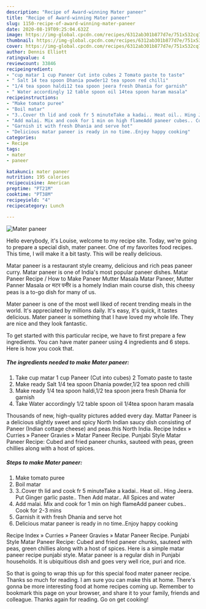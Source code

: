 ```yaml
---
description: "Recipe of Award-winning Mater paneer"
title: "Recipe of Award-winning Mater paneer"
slug: 1150-recipe-of-award-winning-mater-paneer
date: 2020-08-19T09:25:04.632Z
image: https://img-global.cpcdn.com/recipes/6312ab301b877d7e/751x532cq70/mater-paneer-recipe-main-photo.jpg
thumbnail: https://img-global.cpcdn.com/recipes/6312ab301b877d7e/751x532cq70/mater-paneer-recipe-main-photo.jpg
cover: https://img-global.cpcdn.com/recipes/6312ab301b877d7e/751x532cq70/mater-paneer-recipe-main-photo.jpg
author: Dennis Elliott
ratingvalue: 4
reviewcount: 33846
recipeingredient:
- "cup matar 1 cup Paneer Cut into cubes 2 Tomato paste to taste"
- " Salt 14 tea spoon Dhania powder12 tea spoon red chilli"
- "1/4 tea spoon haldi12 tea spoon jeera fresh Dhania for garnish"
- " Water accordingly 12 table spoon oil 14tea spoon haram masala"
recipeinstructions:
- "Make tomato puree"
- "Boil matar"
- "3..Cover th lid and cook fr 5 minuteTake a kadai.. Heat oil.. Hing Jeera. Put Ginger garlic paste.. Then Add matar.. All Spices and water"
- "Add malai. Mix and cook for 1 min on high flameAdd paneer cubes.. Cook for 2-3 mins"
- "Garnish it with fresh Dhania and serve hot"
- "Delicious matar paneer is ready in no time..Enjoy happy cooking"
categories:
- Recipe
tags:
- mater
- paneer

katakunci: mater paneer 
nutrition: 195 calories
recipecuisine: American
preptime: "PT21M"
cooktime: "PT38M"
recipeyield: "4"
recipecategory: Lunch

---
```



![Mater paneer](https://img-global.cpcdn.com/recipes/6312ab301b877d7e/751x532cq70/mater-paneer-recipe-main-photo.jpg)

Hello everybody, it's Louise, welcome to my recipe site. Today, we're going to prepare a special dish, mater paneer. One of my favorites food recipes. This time, I will make it a bit tasty. This will be really delicious.

Matar paneer is a restaurant style creamy, delicious and rich peas paneer curry. Matar paneer is one of India&#39;s most popular paneer dishes. Matar Paneer Recipe / How to Make Paneer Mutter Masala Matar Paneer, Mutter Panner Masala or मटर पनीर is a homely Indian main course dish, this cheesy peas is a to-go dish for many of us.

Mater paneer is one of the most well liked of recent trending meals in the world. It's appreciated by millions daily. It's easy, it's quick, it tastes delicious. Mater paneer is something that I have loved my whole life. They are nice and they look fantastic.


To get started with this particular recipe, we have to first prepare a few ingredients. You can have mater paneer using 4 ingredients and 6 steps. Here is how you cook that.

<!--inarticleads1-->

##### The ingredients needed to make Mater paneer:

1. Take cup matar 1 cup Paneer (Cut into cubes) 2 Tomato paste to taste
1. Make ready  Salt 1/4 tea spoon Dhania powder,1/2 tea spoon red chilli
1. Make ready 1/4 tea spoon haldi,1/2 tea spoon jeera fresh Dhania for garnish
1. Take  Water accordingly 1/2 table spoon oil 1/4tea spoon haram masala


Thousands of new, high-quality pictures added every day. Mattar Paneer is a delicious slightly sweet and spicy North Indian saucy dish consisting of Paneer (Indian cottage cheese) and peas.this North India. Recipe Index » Curries » Paneer Gravies » Matar Paneer Recipe. Punjabi Style Matar Paneer Recipe: Cubed and fried paneer chunks, sauteed with peas, green chillies along with a host of spices. 

<!--inarticleads2-->

##### Steps to make Mater paneer:

1. Make tomato puree
1. Boil matar
1. 3..Cover th lid and cook fr 5 minuteTake a kadai.. Heat oil.. Hing Jeera. Put Ginger garlic paste.. Then Add matar.. All Spices and water
1. Add malai. Mix and cook for 1 min on high flameAdd paneer cubes.. Cook for 2-3 mins
1. Garnish it with fresh Dhania and serve hot
1. Delicious matar paneer is ready in no time..Enjoy happy cooking


Recipe Index » Curries » Paneer Gravies » Matar Paneer Recipe. Punjabi Style Matar Paneer Recipe: Cubed and fried paneer chunks, sauteed with peas, green chillies along with a host of spices. Here is a simple matar paneer recipe punjabi style. Matar paneer is a regular dish in Punjabi households. It is ubiquitious dish and goes very well rice, puri and rice. 

So that is going to wrap this up for this special food mater paneer recipe. Thanks so much for reading. I am sure you can make this at home. There's gonna be more interesting food at home recipes coming up. Remember to bookmark this page on your browser, and share it to your family, friends and colleague. Thanks again for reading. Go on get cooking!

